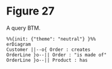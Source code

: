 # Figure 27

A query BTM.

```mermaid
%%{init: {"theme": "neutral"} }%%
erDiagram
Customer ||--o{ Order : creates
OrderLine }o--|| Order : "is made of"
OrderLine }o--|| Product : has
```
